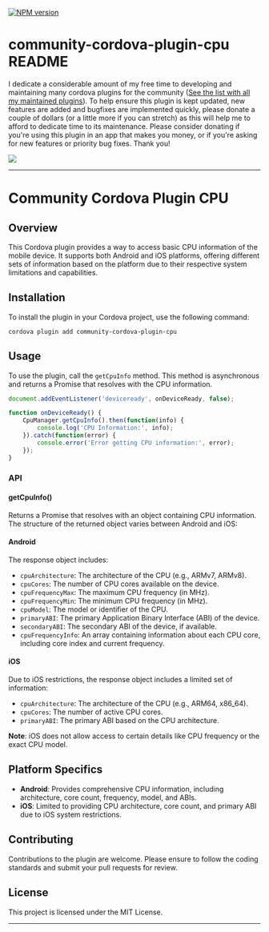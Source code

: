 [![NPM version](https://img.shields.io/npm/v/community-cordova-plugin-cpu)](https://www.npmjs.com/package/community-cordova-plugin-cpu)


# community-cordova-plugin-cpu README

I dedicate a considerable amount of my free time to developing and maintaining many cordova plugins for the community ([See the list with all my maintained plugins][community_plugins]).
To help ensure this plugin is kept updated,
new features are added and bugfixes are implemented quickly,
please donate a couple of dollars (or a little more if you can stretch) as this will help me to afford to dedicate time to its maintenance.
Please consider donating if you're using this plugin in an app that makes you money,
or if you're asking for new features or priority bug fixes. Thank you!

[![](https://img.shields.io/static/v1?label=Sponsor%20Me&style=for-the-badge&message=%E2%9D%A4&logo=GitHub&color=%23fe8e86)](https://github.com/sponsors/eyalin)


---

# Community Cordova Plugin CPU

## Overview
This Cordova plugin provides a way to access basic CPU information of the mobile device. It supports both Android and iOS platforms, offering different sets of information based on the platform due to their respective system limitations and capabilities.

## Installation
To install the plugin in your Cordova project, use the following command:
```
cordova plugin add community-cordova-plugin-cpu
```

## Usage
To use the plugin, call the `getCpuInfo` method. This method is asynchronous and returns a Promise that resolves with the CPU information.

```javascript
document.addEventListener('deviceready', onDeviceReady, false);

function onDeviceReady() {
    CpuManager.getCpuInfo().then(function(info) {
        console.log('CPU Information:', info);
    }).catch(function(error) {
        console.error('Error getting CPU information:', error);
    });
}
```

### API

#### getCpuInfo()
Returns a Promise that resolves with an object containing CPU information. The structure of the returned object varies between Android and iOS:

#### Android
The response object includes:

- `cpuArchitecture`: The architecture of the CPU (e.g., ARMv7, ARMv8).
- `cpuCores`: The number of CPU cores available on the device.
- `cpuFrequencyMax`: The maximum CPU frequency (in MHz).
- `cpuFrequencyMin`: The minimum CPU frequency (in MHz).
- `cpuModel`: The model or identifier of the CPU.
- `primaryABI`: The primary Application Binary Interface (ABI) of the device.
- `secondaryABI`: The secondary ABI of the device, if available.
- `cpuFrequencyInfo`: An array containing information about each CPU core, including core index and current frequency.

#### iOS
Due to iOS restrictions, the response object includes a limited set of information:

- `cpuArchitecture`: The architecture of the CPU (e.g., ARM64, x86_64).
- `cpuCores`: The number of active CPU cores.
- `primaryABI`: The primary ABI based on the CPU architecture.

**Note**: iOS does not allow access to certain details like CPU frequency or the exact CPU model.

## Platform Specifics
- **Android**: Provides comprehensive CPU information, including architecture, core count, frequency, model, and ABIs.
- **iOS**: Limited to providing CPU architecture, core count, and primary ABI due to iOS system restrictions.

## Contributing
Contributions to the plugin are welcome. Please ensure to follow the coding standards and submit your pull requests for review.

## License
This project is licensed under the MIT License.

---
[community_plugins]: https://github.com/EYALIN?tab=repositories&q=community&type=&language=&sort=
